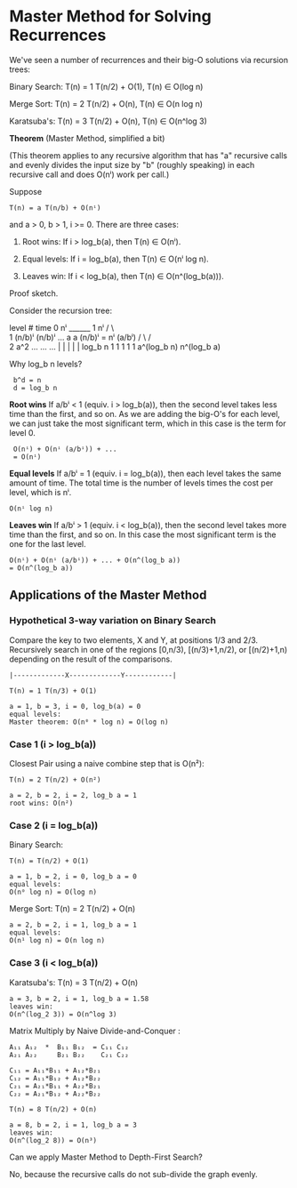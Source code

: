 # Master Method for Solving Recurrences

We've seen a number of recurrences and their big-O solutions via
recursion trees:

Binary Search: T(n) = 1 T(n/2) + O(1),  T(n) ∈ O(log n)

Merge Sort:    T(n) = 2 T(n/2) + O(n),  T(n) ∈ O(n log n)

Karatsuba's:   T(n) = 3 T(n/2) + O(n),  T(n) ∈ O(n^log 3)



**Theorem** (Master Method, simplified a bit)

(This theorem applies to any recursive algorithm that has "a"
recursive calls and evenly divides the input size by "b" (roughly
speaking) in each recursive call and does O(nⁱ) work per call.)

Suppose

    T(n) = a T(n/b) + O(nⁱ)
    
and a > 0, b > 1, i >= 0.
There are three cases:

1. Root wins: If i > log_b(a), then T(n) ∈ O(nⁱ).

2. Equal levels: If i = log_b(a), then T(n) ∈ O(nⁱ log n).

3. Leaves win: If i < log_b(a), then T(n) ∈ O(n^(log_b(a))).

Proof sketch.

Consider the recursion tree:

level                             #              time 
  0                nⁱ ______      1              nⁱ
                  /  \      \
  1         (n/b)ⁱ    (n/b)ⁱ ...  a              a (n/b)ⁱ = nⁱ (a/bⁱ)
             /  \     /   \
  2                               a^2
 ...         ...        ...
            |  |   |   |  |
log_b n     1  1   1   1  1       a^(log_b n)    n^(log_b a)

Why log_b n levels?

     b^d = n
     d = log_b n

**Root wins**
If a/bⁱ < 1 (equiv. i > log_b(a)), then the second level takes less
time than the first, and so on.  As we are adding the big-O's for each
level, we can just take the most significant term, which in this case
is the term for level 0.

     O(nⁱ) + O(nⁱ (a/bⁱ)) + ...
     = O(nⁱ)

**Equal levels**
If a/bⁱ = 1 (equiv. i = log_b(a)), then each level takes the same
amount of time. The total time is the number of levels times the cost
per level, which is nⁱ.

    O(nⁱ log n)

**Leaves win**
If a/bⁱ > 1 (equiv. i < log_b(a)), then the second level takes more
time than the first, and so on. In this case the most significant term
is the one for the last level.

    O(nⁱ) + O(nⁱ (a/bⁱ)) + ... + O(n^(log_b a))
    = O(n^(log_b a))

## Applications of the Master Method

### Hypothetical 3-way variation on Binary Search

Compare the key to two elements, X and Y, at positions 1/3 and 2/3.
Recursively search in one of the regions [0,n/3), [(n/3)+1,n/2), or [(n/2)+1,n)
depending on the result of the comparisons.

    |-------------X-------------Y------------|

    T(n) = 1 T(n/3) + O(1)

    a = 1, b = 3, i = 0, log_b(a) = 0
    equal levels:
    Master theorem: O(n⁰ * log n) = O(log n)

### Case 1 (i > log_b(a))

Closest Pair using a naive combine step that is O(n²):

    T(n) = 2 T(n/2) + O(n²)
    
    a = 2, b = 2, i = 2, log_b a = 1
    root wins: O(n²)

### Case 2 (i = log_b(a))

Binary Search: 

    T(n) = T(n/2) + O(1)

    a = 1, b = 2, i = 0, log_b a = 0
    equal levels:
    O(n⁰ log n) = O(log n)

Merge Sort: T(n) = 2 T(n/2) + O(n)

    a = 2, b = 2, i = 1, log_b a = 1
    equal levels:
    O(n¹ log n) = O(n log n)
    
### Case 3 (i < log_b(a))

Karatsuba's: T(n) = 3 T(n/2) + O(n)

    a = 3, b = 2, i = 1, log_b a = 1.58
    leaves win:
    O(n^(log_2 3)) = O(n^log 3)

Matrix Multiply by Naive Divide-and-Conquer : 

    A₁₁ A₁₂  *  B₁₁ B₁₂  = C₁₁ C₁₂
    A₂₁ A₂₂     B₂₁ B₂₂    C₂₁ C₂₂

    C₁₁ = A₁₁*B₁₁ + A₁₂*B₂₁
    C₁₂ = A₁₁*B₁₂ + A₁₂*B₂₂
    C₂₁ = A₂₁*B₁₁ + A₂₂*B₂₁
    C₂₂ = A₂₁*B₁₂ + A₂₂*B₂₂

    T(n) = 8 T(n/2) + O(n)

    a = 8, b = 2, i = 1, log_b a = 3
    leaves win:
    O(n^(log_2 8)) = O(n³)


Can we apply Master Method to Depth-First Search?

No, because the recursive calls do not sub-divide the graph evenly.
